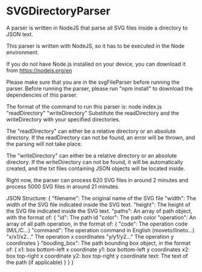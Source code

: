 # SVGDirectoryParser
A parser is written in NodeJS that parse all SVG files inside a directory to JSON text. 


This parser is written with NodeJS, so it has to be executed in the Node environment. 

If you do not have Node.js installed on your device, you can download it from https://nodejs.org/en

Please make sure that you are in the svgFileParser before running the parser. 
Before running the parser, please run "npm install" to download the dependencies of this parser.  

The format of the command to run this parser is: 
node index.js "readDirectory" "writeDirectory"
Substitute the readDirectory and the writeDirectory with your specified directories. 

The "readDirectory" can either be a relative directory or an absolute directory. If the readDirectory can not be found, an error will be thrown, and the parsing will not take place. 

The "writeDirectory" can either be a relative directory or an absolute directory. If the writeDirectory can not be found, it will be automatically created, and the txt files containing JSON objects will be located inside. 

Right now, the parser can process 620 SVG files in around 2 minutes and process 5000 SVG files in around 21 minutes. 

JSON Structure:
{
    "filename": The original name of the SVG file
    "width": The width of the SVG file indicated inside the SVG text. 
    "height": The height of the SVG file indicated inside the SVG text.
    "paths": An array of path object, with the format of:
        {
            "id": The path id
            "color": The path color
            "operation": An array of all path operation, in the format of:
                {
                    "code": The operation code (M/L/C...)
                    "command": The operation command in English (moveto/lineto...)
                    "x/x1/x2..." The operation x coordinates
                    "y/y1/y2..." The operation y coordinates
                }
            "bouding_box": The path bounding box object, in the format of:
                {
                    x1: box bottom-left x coordinate
                    y1: box bottom-left y coordinates
                    x2: box top-right x coordinate
                    y2: box top-right y coordinate
                    text: The text of the path (if applicable)
                }
        }
}
